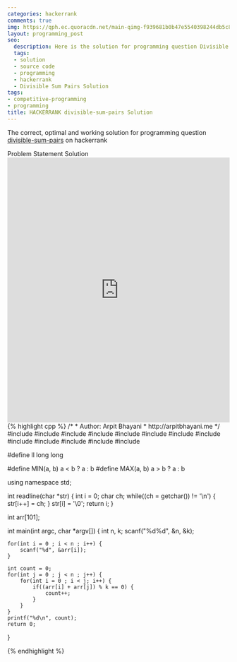 ```yaml
---
categories: hackerrank
comments: true
img: https://qph.ec.quoracdn.net/main-qimg-f939681b0b47e5540398244db5c8966f?convert_to_webp=true
layout: programming_post
seo:
  description: Here is the solution for programming question Divisible Sum Pairs on hackerrank
  tags:
  - solution
  - source code
  - programming
  - hackerrank
  - Divisible Sum Pairs Solution
tags:
- competitive-programming
- programming
title: HACKERRANK divisible-sum-pairs Solution
---
```

The correct, optimal and working solution for programming question [divisible-sum-pairs](https://www.hackerrank.com/challenges/divisible-sum-pairs) on hackerrank

<div class="ui secondary pointing large menu">
  <a class="grey item" data-tab="problem-statement">
    Problem Statement
  </a>
  <a class="active item grey" data-tab="solution">
    Solution
  </a>
</div>
<div class="ui bottom attached tab" data-tab="problem-statement">
    <iframe src="https://www.hackerrank.com/challenges/divisible-sum-pairs" width="100%" height="600px" style="overflow: scroll; border: none;"></iframe>
</div>
<div class="ui bottom attached active tab" data-tab="solution">
{% highlight cpp %}
/*
 *  Author: Arpit Bhayani
 *  http://arpitbhayani.me
 */
#include <cmath>
#include <cstdio>
#include <cstdlib>
#include <climits>
#include <deque>
#include <iostream>
#include <list>
#include <limits>
#include <map>
#include <queue>
#include <set>
#include <stack>
#include <vector>

#define ll long long

#define MIN(a, b) a < b ? a : b
#define MAX(a, b) a > b ? a : b

using namespace std;

int readline(char *str) {
    int i = 0;
    char ch;
    while((ch = getchar()) != '\n') {
        str[i++] = ch;
    }
    str[i] = '\0';
    return i;
}

int arr[101];

int main(int argc, char *argv[]) {
    int n, k;
    scanf("%d%d", &n, &k);

    for(int i = 0 ; i < n ; i++) {
        scanf("%d", &arr[i]);
    }

    int count = 0;
    for(int j = 0 ; j < n ; j++) {
        for(int i = 0 ; i < j; i++) {
            if((arr[i] + arr[j]) % k == 0) {
                count++;
            }
        }
    }
    printf("%d\n", count);
    return 0;
}

{% endhighlight %}
</div>

